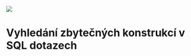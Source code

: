 ![](https://github.com/Kechis1/Diplomova_Prace/workflows/build/badge.svg)

# Vyhledání zbytečných konstrukcí v SQL dotazech
